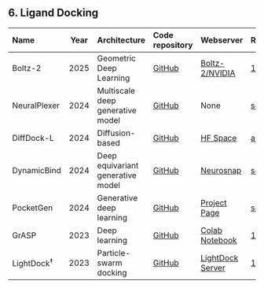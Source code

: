 
## 6. Ligand Docking

| **Name**       | **Year** | **Architecture**                 | **Code repository**                                  | **Webserver**                                                                         | **Reference**                                             |
|:---------------|:--------:|:---------------------------------|:-----------------------------------------------------|:--------------------------------------------------------------------------------------|:----------------------------------------------------------|
| Boltz-2   | 2025     |  Geometric Deep Learning | [GitHub](https://github.com/jwohlwend/boltz)     | [Boltz-2/NVIDIA](https://build.nvidia.com/mit/boltz2)                                                                                 | [10.1101/2025.06.14.659707](10.1101/2025.06.14.659707)        |
| NeuralPlexer   | 2024     | Multiscale deep generative model | [GitHub](https://github.com/zrqiao/NeuralPLexer)     | None                                                                                 | [s42256-024-00792-z](https://doi.org/10.1038/s42256-024-00792-z)        |
| DiffDock-L     | 2024     | Diffusion-based                  | [GitHub](https://github.com/gcorso/DiffDock)         | [HF Space](https://huggingface.co/spaces/reginabarzilaygroup/DiffDock-Web)           | [arXiv:2402.18396](https://arxiv.org/abs/2402.18396)                   |
| DynamicBind    | 2024     | Deep equivariant generative model| [GitHub](https://github.com/luwei0917/DynamicBind)   | [Neurosnap](https://neurosnap.ai/service/DynamicBind)                                | [s41467-024-45461-2](https://doi.org/10.1038/s41467-024-45461-2)        |
| PocketGen      | 2024     | Generative deep learning         | [GitHub](https://github.com/zaixizhang/PocketGen)    | [Project Page](https://zitniklab.hms.harvard.edu/projects/PocketGen/)                | [s42256-024-00920-9](https://doi.org/10.1038/s42256-024-00920-9)        |
| GrASP          | 2023     | Deep learning                    | [GitHub](https://github.com/tiwarylab/GrASP)         | [Colab Notebook](https://colab.research.google.com/github/tiwarylab/GrASP/blob/main/GrASP.ipynb) | [10.1021/acs.jcim.3c01698](https://doi.org/10.1021/acs.jcim.3c01698)    |
| LightDock<sup>‡</sup> | 2023     | Particle-swarm docking           | [GitHub](https://github.com/lightdock)               | [LightDock Server](https://server.lightdock.org/)                                     | [10.1093/nar/gkad327](https://doi.org/10.1093/nar/gkad327)             |

